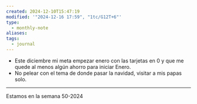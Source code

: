 ```yaml
---
created: 2024-12-10T15:47:19
modified: '"2024-12-16 17:59", "1tc/G12T+6"'
type:
  - monthly-note
aliases: 
tags:
  - journal
---
```


- Este diciembre mi meta empezar enero con las tarjetas en 0 y que me quede al menos algún ahorro para iniciar Enero.
- No pelear con el tema de donde pasar la navidad, visitar a mis papas solo.

----
 Estamos en la semana 50-2024

